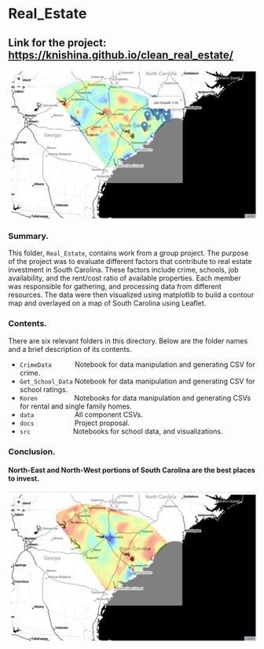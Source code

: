 # Real_Estate

## Link for the project: https://knishina.github.io/clean_real_estate/

![SummaryPicture](https://github.com/knishina/Real_Estate/blob/master/Images/02.png)

### Summary.
This folder, `Real_Estate`, contains work from a group project.  The purpose of the project was to evaluate different factors that contribute to real estate investment in South Carolina.  These factors include crime, schools, job availability, and the rent/cost ratio of available properties.  Each member was responsible for gathering, and processing data from different resources.  The data were then visualized using matplotlib to build a contour map and overlayed on a map of South Carolina using Leaflet.

### Contents.
There are six relevant folders in this directory.  Below are the folder names and a brief description of its contents.
- `CrimeData` &nbsp; &nbsp; &nbsp;&nbsp; &nbsp; &nbsp; Notebook for data manipulation and generating CSV for crime.
- `Get_School_Data` Notebook for data manipulation and generating CSV for school ratings.
- `Koren` &nbsp; &nbsp; &nbsp; &nbsp; &nbsp; &nbsp; &nbsp; &nbsp; &nbsp; Notebooks for data manipulation and generating CSVs for rental and single family homes.
- `data` &nbsp; &nbsp; &nbsp; &nbsp; &nbsp; &nbsp; &nbsp; &nbsp; &nbsp; &nbsp; All component CSVs.
- `docs` &nbsp; &nbsp; &nbsp; &nbsp; &nbsp; &nbsp; &nbsp; &nbsp; &nbsp; &nbsp; Project proposal.
- `src` &nbsp; &nbsp; &nbsp; &nbsp; &nbsp; &nbsp; &nbsp; &nbsp; &nbsp; &nbsp; &nbsp;Notebooks for school data, and visualizations.

### Conclusion.
#### North-East and North-West portions of South Carolina are the best places to invest.
![Conclusion](https://github.com/knishina/Real_Estate/blob/master/Images/01.png)
 
